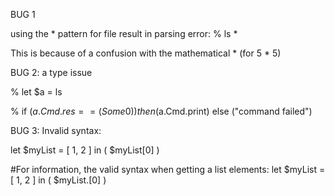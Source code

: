 BUG 1

using the * pattern for file result in parsing error:
 % ls *

 This is because of a confusion with the mathematical * (for 5 * 5)


BUG 2: a type issue

% let $a = ls

% if ($a.Cmd.res == (Some 0)) then ($a.Cmd.print) else ("command failed")

BUG 3: Invalid syntax:

let $myList = [ 1, 2 ] in ( $myList[0] )

#For information, the valid syntax when getting a list elements:
let $myList = [ 1, 2 ] in ( $myList.[0] )

